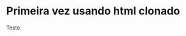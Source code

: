 <!DOCTYPE html>
<html>
<head>
<title>Page Title</title>
</head>
<body>

<h1>Primeira vez usando html clonado</h1>
<p>Teste.
</p>

</body>
</html>


